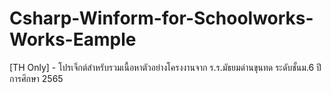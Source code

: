 # Csharp-Winform-for-Schoolworks-Works-Eample
[TH Only] - โปรเจ็กต์สำหรับรวมเนื้อหาตัวอย่างโครงงานจาก ร.ร.มัธยมด่านขุนทด ระดับชั้นม.6 ปีการศึกษา 2565
